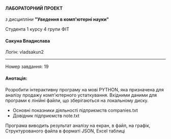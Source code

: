 #### ЛАБОРАТОРНИЙ ПРОЕКТ
*з дисципліни* **"Уведення в комп'ютерні науки"**

Студента 1 курсу 4 групи ФІТ
#### Сакуна Владислава

Логін: vladsakun2

<hr/>

Номер завдання: 19
#### Анотація:
Розробити інтерактивну програму на мові PYTHON, яка призначена для аналізу продажу комп'ютерного устаткування.
Вхідними даними для програми є лінійні файли, що зберігаються на локальному диску.
- Основні показники діяльності підприємств companies.txt
- Довідник підприємств note.txt

Програма виводить результат аналізу на екран, в файл, на графік, Структурованого файла в форматі JSON, Excel таблиці



